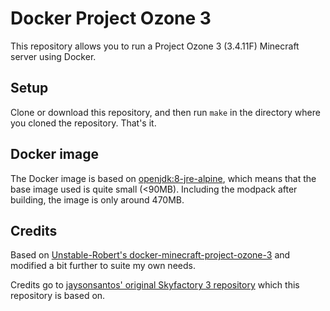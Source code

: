 # Docker Project Ozone 3

This repository allows you to run a Project Ozone 3 (3.4.11F) Minecraft server using Docker.

## Setup

Clone or download this repository, and then run `make` in the directory where you cloned the repository. That's it.

## Docker image

The Docker image is based on [openjdk:8-jre-alpine](https://hub.docker.com/_/openjdk/), which means that the base image used is quite small (<90MB). Including the modpack after building, the image is only around 470MB.

## Credits

Based on [Unstable-Robert's docker-minecraft-project-ozone-3](https://github.com/Unstable-Robert/docker-minecraft-project-ozone-3) and modified a bit further to suite my own needs.

Credits go to [jaysonsantos' original Skyfactory 3 repository](https://github.com/jaysonsantos/docker-minecraft-ftb-skyfactory3) which this repository is based on.
